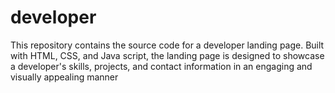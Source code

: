 # developer
This repository contains the source code for a developer landing page. Built with HTML, CSS, and Java script, the landing page is designed to showcase a developer's skills, projects, and contact information in an engaging and visually appealing manner
